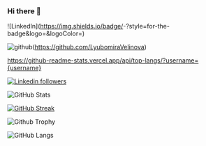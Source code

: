 ### Hi there 👋

<!--
**LyubomiraVelinova/LyubomiraVelinova** is a ✨ _special_ ✨ repository because its `README.md` (this file) appears on your GitHub profile.

Here are some ideas to get you started:

- 🔭 I’m currently working on ...
- 🌱 I’m currently learning ...
- 👯 I’m looking to collaborate on ...
- 🤔 I’m looking for help with ...
- 💬 Ask me about ...
- 📫 How to reach me: ...
- 😄 Pronouns: ...
- ⚡ Fun fact: ...
-->

![LinkedIn](https://img.shields.io/badge/<Badge Text>-<Background Color>?style=for-the-badge&logo=<Icon Name>&logoColor=<Logo Color>)


![github](https://img.shields.io/badge/GitHub-000000?style=for-the-badge&logo=GitHub&logoColor=white)(https://github.com/LyubomiraVelinova)

https://github-readme-stats.vercel.app/api/top-langs/?username={username}

<a href="www.linkedin.com/in/lyubomira-velinova">
    <img alt="Linkedin followers" src="https://img.shields.io/badge/followers-1.9K-blue?color=blue&logo=linkedin">
  </a>
  
  
  
![GitHub Stats](https://github-readme-stats.vercel.app/api?username=LyubomiraVelinova&show_icons=true&theme=blueberry)

[![GitHub Streak](https://github-readme-streak-stats.herokuapp.com?user=LyubomiraVelinova&theme=blueberry&date_format=M%20j%5B%2C%20Y%5D)](https://git.io/streak-stats)

![Github Trophy](https://github-profile-trophy.vercel.app/?username=LyubomiraVelinova&theme=radical)

![GitHub Langs](https://github-readme-stats.vercel.app/api/top-langs/?username=LyubomiraVelinova&layout=compact&theme=blueberry)
